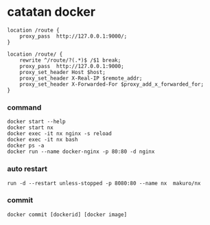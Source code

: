 # catatan docker

```
location /route {
    proxy_pass  http://127.0.0.1:9000/;
}
```

```
location /route/ {
    rewrite ^/route/?(.*)$ /$1 break;    
    proxy_pass  http://127.0.0.1:9000;
    proxy_set_header Host $host;
    proxy_set_header X-Real-IP $remote_addr;
    proxy_set_header X-Forwarded-For $proxy_add_x_forwarded_for;
}
```


### command

```
docker start --help
docker start nx
docker exec -it nx nginx -s reload
docker exec -it nx bash
docker ps -a
docker run --name docker-nginx -p 80:80 -d nginx
```

### auto restart

```
run -d --restart unless-stopped -p 8080:80 --name nx  makuro/nx
```

### commit

```
docker commit [dockerid] [docker image]
```
